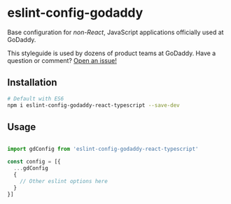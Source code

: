 # eslint-config-godaddy

Base configuration for _non-React_, JavaScript applications officially used at GoDaddy.

This styleguide is used by dozens of product teams at GoDaddy. Have a question or comment? [Open an issue!](https://github.com/godaddy/javascript/issues/new)

## Installation

``` sh
# Default with ES6
npm i eslint-config-godaddy-react-typescript --save-dev
```

## Usage

```js

import gdConfig from 'eslint-config-godaddy-react-typescript'

const config = [{
  ...gdConfig
  {
    // Other eslint options here
  }
}]
```

